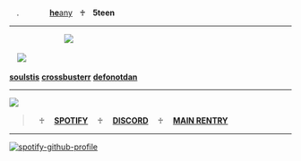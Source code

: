  　　　 　　　 　　　 　　　 　　　 　　　 　　　 　　　 　　　 　　　 　　　 　　　 　　　 
ㅤ.ㅤ　　　[**he**any](https://pronouns.cc/_sp1ritual)ㅤ♰ㅤ**5teen**
   
   ---
                 
  　　　　　　　![](https://komarev.com/ghpvc/?username=SURV1VALH0RROR&label=PROFILE+VIEWS&color=ff0000)

　![](https://file.garden/ZmtEuA_82UkbgtiL/my%20friends%20png.png)
      
**[soulstis](https://soilstis.carrd.co)**       **[crossbusterr](https://github.com/crossbusterr)**      **[defonotdan](https://github.com/defonotdan)** 
 

 
--- 
 


![](https://file.garden/ZmtEuA_82UkbgtiL/github/Illustration10.png)
>ㅤ♰ㅤ [**SPOTIFY**](https://open.spotify.com/user/6p7bx8ga4z373f7yayxogqxss?si=4212e081468c4570)
>ㅤ♰ㅤ [**DISCORD**](https://discord.com/users/1075478540801294456)
>ㅤ♰ㅤ [**MAIN RENTRY**](https://rentry.co/koo1aid)


---

[![spotify-github-profile](https://spotify-github-profile.kittinanx.com/api/view?uid=6p7bx8ga4z373f7yayxogqxss&cover_image=true&theme=default&show_offline=false&background_color=121212&interchange=true&bar_color=e35478&bar_color_cover=false)](https://spotify-github-profile.kittinanx.com/api/view?uid=6p7bx8ga4z373f7yayxogqxss&redirect=true)
